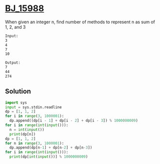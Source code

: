 # [BJ_15988](https://acmicpc.net/problem/15988)

When given an integer n, find number of methods to represent n as sum of 1, 2, and 3

```txt
Input:
3
4
7
10

Output:
7
44
274
```

## Solution

```py
import sys
input = sys.stdin.readline
dp = [1, 1, 2]
for i in range(3, 1000001):
  dp.append((dp[i - 1] + dp[i - 2] + dp[i - 3]) % 1000000009)
for i in range(int(input())):
  n = int(input())
  print(dp[n])
dp = [1, 1, 2]
for n in range(3, 1000001):
  dp.append(dp[n-1] + dp[n-2] + dp[n-3])
for i in range(int(input())):
  print(dp[int(input())] % 1000000009)
```
